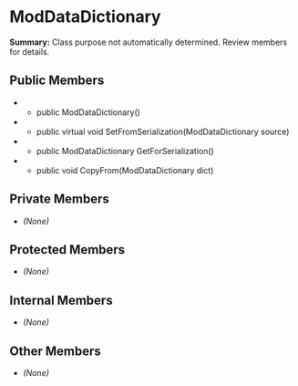 # ModDataDictionary

**Summary:** Class purpose not automatically determined. Review members for details.

## Public Members
- - public ModDataDictionary()
- - public virtual void SetFromSerialization(ModDataDictionary source)
- - public ModDataDictionary GetForSerialization()
- - public void CopyFrom(ModDataDictionary dict)

## Private Members
- *(None)*

## Protected Members
- *(None)*

## Internal Members
- *(None)*

## Other Members
- *(None)*
